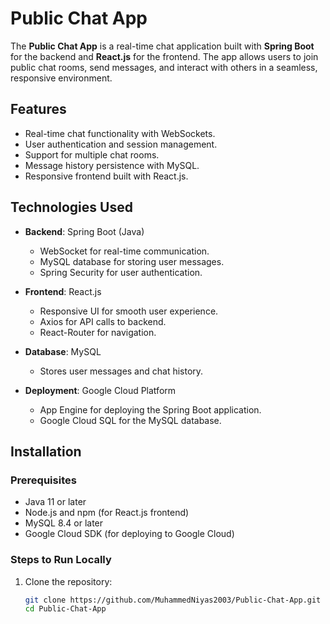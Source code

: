 # Public Chat App

The **Public Chat App** is a real-time chat application built with **Spring Boot** for the backend and **React.js** for the frontend. The app allows users to join public chat rooms, send messages, and interact with others in a seamless, responsive environment.

## Features

- Real-time chat functionality with WebSockets.
- User authentication and session management.
- Support for multiple chat rooms.
- Message history persistence with MySQL.
- Responsive frontend built with React.js.

## Technologies Used

- **Backend**: Spring Boot (Java)
  - WebSocket for real-time communication.
  - MySQL database for storing user messages.
  - Spring Security for user authentication.

- **Frontend**: React.js
  - Responsive UI for smooth user experience.
  - Axios for API calls to backend.
  - React-Router for navigation.

- **Database**: MySQL
  - Stores user messages and chat history.
  
- **Deployment**: Google Cloud Platform
  - App Engine for deploying the Spring Boot application.
  - Google Cloud SQL for the MySQL database.

## Installation

### Prerequisites

- Java 11 or later
- Node.js and npm (for React.js frontend)
- MySQL 8.4 or later
- Google Cloud SDK (for deploying to Google Cloud)
  
### Steps to Run Locally

1. Clone the repository:
   ```bash
   git clone https://github.com/MuhammedNiyas2003/Public-Chat-App.git
   cd Public-Chat-App
